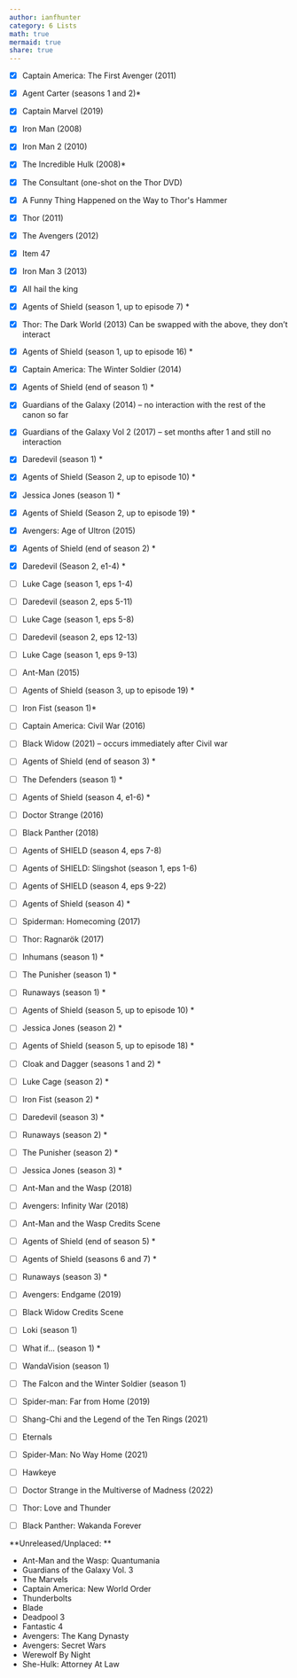 ```yaml
---
author: ianfhunter
category: 6 Lists
math: true
mermaid: true
share: true
---
```


- [X] Captain America: The First Avenger (2011)
- [X] Agent Carter (seasons 1 and 2)*
- [X] Captain Marvel (2019)
- [X] Iron Man (2008)
- [X] Iron Man 2 (2010)
- [X] The Incredible Hulk (2008)*
- [X] The Consultant (one-shot on the Thor DVD)
- [X] A Funny Thing Happened on the Way to Thor's Hammer
- [X] Thor (2011)
- [X] The Avengers (2012)
- [X] Item 47
- [X] Iron Man 3 (2013)
- [X] All hail the king
- [x] Agents of Shield (season 1, up to episode 7) *
- [x] Thor: The Dark World (2013) Can be swapped with the above, they don’t interact
- [x] Agents of Shield (season 1, up to episode 16) *
- [x] Captain America: The Winter Soldier (2014)
- [x] Agents of Shield (end of season 1) *
- [x] Guardians of the Galaxy (2014) – no interaction with the rest of the canon so far
- [x] Guardians of the Galaxy Vol 2 (2017) – set months after 1 and still no interaction
- [x] Daredevil (season 1) *
- [x] Agents of Shield (Season 2, up to episode 10) *
- [x] Jessica Jones (season 1) *
- [x] Agents of Shield (Season 2, up to episode 19) *
- [x] Avengers: Age of Ultron (2015)
- [x] Agents of Shield (end of season 2) *
- [x] Daredevil (Season 2, e1-4) *
- [ ] Luke Cage (season 1, eps 1-4)
- [ ] Daredevil (season 2, eps 5-11)
- [ ] Luke Cage (season 1, eps 5-8)
- [ ] Daredevil (season 2, eps 12-13)
- [ ] Luke Cage (season 1, eps 9-13)
- [ ] Ant-Man (2015)
- [ ] Agents of Shield (season 3, up to episode 19) *
- [ ] Iron Fist (season 1)*
- [ ] Captain America: Civil War (2016)
- [ ] Black Widow (2021) – occurs immediately after Civil war
- [ ] Agents of Shield (end of season 3) *
- [ ] The Defenders (season 1) *
- [ ] Agents of Shield (season 4, e1-6) *
- [ ] Doctor Strange (2016)
- [ ] Black Panther (2018) 
- [ ] Agents of SHIELD (season 4, eps 7-8)
- [ ] Agents of SHIELD: Slingshot (season 1, eps 1-6)
- [ ] Agents of SHIELD (season 4, eps 9-22)
- [ ] Agents of Shield (season 4) *
- [ ] Spiderman: Homecoming (2017)
- [ ] Thor: Ragnarök (2017)
- [ ] Inhumans (season 1) *
- [ ] The Punisher (season 1) *
- [ ] Runaways (season 1) *
- [ ] Agents of Shield (season 5, up to episode 10) *
- [ ] Jessica Jones (season 2) *
- [ ] Agents of Shield (season 5, up to episode 18) *
- [ ] Cloak and Dagger (seasons 1 and 2) *
- [ ] Luke Cage (season 2) *
- [ ] Iron Fist (season 2) *
- [ ] Daredevil (season 3) *
- [ ] Runaways (season 2) *
- [ ] The Punisher (season 2) *
- [ ] Jessica Jones (season 3) *
- [ ] Ant-Man and the Wasp (2018)
- [ ] Avengers: Infinity War (2018)
- [ ] Ant-Man and the Wasp Credits Scene
- [ ] Agents of Shield (end of season 5) *
- [ ] Agents of Shield (seasons 6 and 7) *
- [ ] Runaways (season 3) *
- [ ] Avengers: Endgame (2019)
- [ ] Black Widow Credits Scene
- [ ] Loki (season 1)
- [ ] What if… (season 1) *
- [ ] WandaVision (season 1)
- [ ] The Falcon and the Winter Soldier (season 1)
- [ ] Spider-man: Far from Home (2019)
- [ ] Shang-Chi and the Legend of the Ten Rings (2021)
- [ ] Eternals
- [ ] Spider-Man: No Way Home (2021)
- [ ] Hawkeye
- [ ] Doctor Strange in the Multiverse of Madness (2022)
- [ ] Thor: Love and Thunder
- [ ] Black Panther: Wakanda Forever


**Unreleased/Unplaced: **

-   Ant-Man and the Wasp: Quantumania
-   Guardians of the Galaxy Vol. 3
-   The Marvels
-  Captain America: New World Order
-  Thunderbolts 
-  Blade
-  Deadpool 3
-  Fantastic 4
-  Avengers: The Kang Dynasty
-  Avengers: Secret Wars
-  Werewolf By Night
-  She-Hulk: Attorney At Law